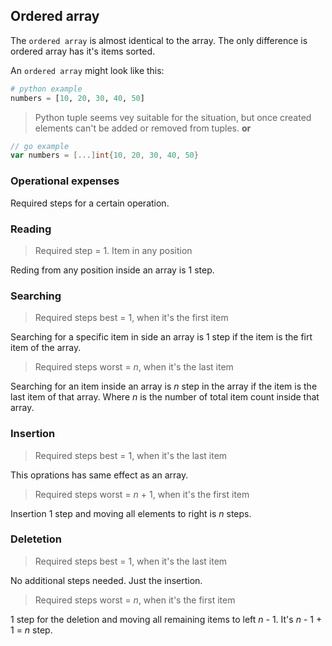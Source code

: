 ## Ordered array

The `ordered array` is almost identical to the array. The only difference is ordered array has it's items sorted.

An `ordered array` might look like this:

```python
# python example
numbers = [10, 20, 30, 40, 50]
```
> Python tuple seems vey suitable for the situation, but once created elements can't be added or removed from tuples.
**or**
```go
// go example
var numbers = [...]int{10, 20, 30, 40, 50}
```

### Operational expenses
Required steps for a certain operation.

### Reading

> Required step = 1. Item in any position

Reding from any position inside an array is 1 step.

### Searching

> Required steps best = 1, when it's the first item

Searching for a specific item in side an array is 1 step if the item is the firt item of the array.

> Required steps worst = $n$, when it's the last item

Searching for an item inside an array is $n$ step in the array if the item is the last item of that array. Where $n$ is the number of total item count inside that array.

### Insertion

> Required steps best = 1, when it's the last item

This oprations has same effect as an array.

> Required steps worst = $n$ + 1, when it's the first item

Insertion 1 step and moving all elements to right is $n$ steps.

### Deletetion

> Required steps best = 1, when it's the last item

No additional steps needed. Just the insertion.

> Required steps worst = $n$, when it's the first item

1 step for the deletion and moving all remaining items to left $n$ - 1. It's $n$ - 1 + 1 = $n$ step.
